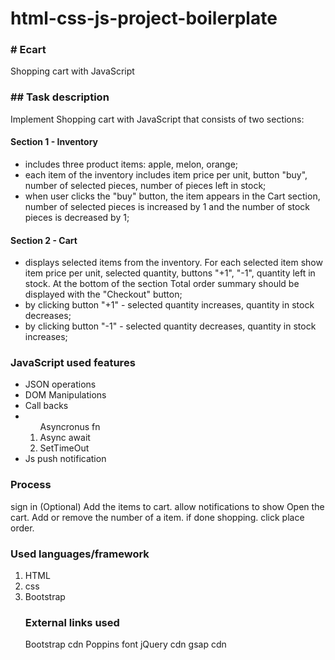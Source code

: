 # html-css-js-project-boilerplate

<h3># Ecart</h3>

Shopping cart with JavaScript

<h3>## Task description</h3>

Implement Shopping cart with JavaScript that consists of two sections:  

#### Section 1 - Inventory
- includes three product items: apple, melon, orange;
- each item of the inventory includes item price per unit, button "buy", number of selected pieces, number of pieces left in stock;
- when user clicks the "buy" button, the item appears in the Cart section, number of selected pieces is increased by 1 and the number of stock pieces is decreased by 1;
#### Section 2 - Cart
- displays selected items from the inventory. For each selected item show item price per unit, selected quantity, buttons "+1", "-1", quantity left in stock. At the bottom of the section Total order summary should be displayed with the "Checkout" button;
- by clicking button "+1" - selected quantity increases, quantity in stock decreases;
- by clicking button "-1" - selected quantity decreases, quantity in stock increases;

<h3>JavaScript used features</h3>
<ul>
<li>JSON operations</li>
<li>DOM Manipulations</li>
<li>Call backs</li>
<li><ol>Asyncronus fn
<li>Async await</li>
<li>SetTimeOut</li>
</ol>
</li>
<li>Js push notification</li>
</ul>

<h3>Process</h3>
sign in (Optional)
Add the items to cart.
allow notifications to show
Open the cart.
Add or remove the number of a item.
if done shopping.
click place order.

<h3>Used languages/framework</h3>
<ol>
<li>HTML</li>
<li>css</li>
<li>Bootstrap</li>

<h3>External links used</h3>
Bootstrap cdn
Poppins font
jQuery cdn
gsap cdn
